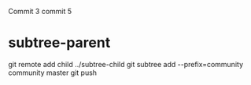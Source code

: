 Commit 3
commit 5

# subtree-parent
git remote add child ../subtree-child 
git subtree add --prefix=community community master
git push


